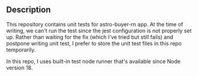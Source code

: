## Description

This repository contains unit tests for astro-buyer-rn app.
At the time of writing, we can't run the test since the jest configuration is not properly set up.
Rather than waiting for the fix (which I've tried but still fails) and postpone writing unit test, I prefer to store the unit test files in this repo temporarily.

In this repo, I uses built-in test node runner that's available since Node version 18.
